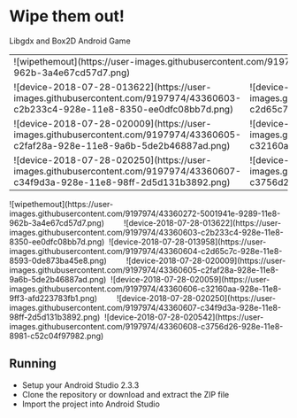 # Wipe them out!
Libgdx and Box2D Android Game

<table>
    <tbody>
        <tr>
            <td colspan=2>
                ![wipethemout](https://user-images.githubusercontent.com/9197974/43360272-5001941e-9289-11e8-962b-3a4e67cd57d7.png)
            </td>
        </tr>
        <tr>
            <td>
                ![device-2018-07-28-013622](https://user-images.githubusercontent.com/9197974/43360603-c2b233c4-928e-11e8-8350-ee0dfc08bb7d.png)
            </td>
            <td>
                ![device-2018-07-28-013958](https://user-images.githubusercontent.com/9197974/43360604-c2d65c7c-928e-11e8-8593-0de873ba45e8.png)
            <td>                
        </tr>
        <tr>
            <td>
                ![device-2018-07-28-020009](https://user-images.githubusercontent.com/9197974/43360605-c2faf28a-928e-11e8-9a6b-5de2b46887ad.png)
            </td>
            <td>
                ![device-2018-07-28-020059](https://user-images.githubusercontent.com/9197974/43360606-c32160aa-928e-11e8-9ff3-afd223783fb1.png)
            <td>                
        </tr>
        <tr>
            <td>
                ![device-2018-07-28-020250](https://user-images.githubusercontent.com/9197974/43360607-c34f9d3a-928e-11e8-98ff-2d5d131b3892.png)
            </td>
            <td>
                ![device-2018-07-28-020542](https://user-images.githubusercontent.com/9197974/43360608-c3756d26-928e-11e8-8981-c52c04f97982.png)
            <td>                
        </tr>
    </tbody>
</table> 
![wipethemout](https://user-images.githubusercontent.com/9197974/43360272-5001941e-9289-11e8-962b-3a4e67cd57d7.png)
        ![device-2018-07-28-013622](https://user-images.githubusercontent.com/9197974/43360603-c2b233c4-928e-11e8-8350-ee0dfc08bb7d.png)  ![device-2018-07-28-013958](https://user-images.githubusercontent.com/9197974/43360604-c2d65c7c-928e-11e8-8593-0de873ba45e8.png)
        ![device-2018-07-28-020009](https://user-images.githubusercontent.com/9197974/43360605-c2faf28a-928e-11e8-9a6b-5de2b46887ad.png)  ![device-2018-07-28-020059](https://user-images.githubusercontent.com/9197974/43360606-c32160aa-928e-11e8-9ff3-afd223783fb1.png)
        ![device-2018-07-28-020250](https://user-images.githubusercontent.com/9197974/43360607-c34f9d3a-928e-11e8-98ff-2d5d131b3892.png)  ![device-2018-07-28-020542](https://user-images.githubusercontent.com/9197974/43360608-c3756d26-928e-11e8-8981-c52c04f97982.png)

<h2>Running</h2>
<ul>
  <li>Setup your Android Studio 2.3.3</li>
  <li>Clone the repository or download and extract the ZIP file</li>
  <li>Import the project into Android Studio</li>
</ul>
